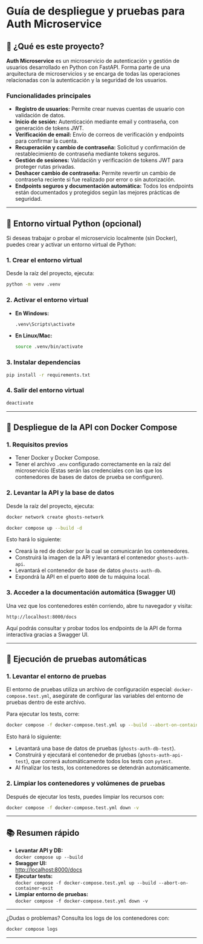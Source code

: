 # Guía de despliegue y pruebas para Auth Microservice

## 📖 ¿Qué es este proyecto?

**Auth Microservice** es un microservicio de autenticación y gestión de usuarios desarrollado en Python con FastAPI. Forma parte de una arquitectura de microservicios y se encarga de todas las operaciones relacionadas con la autenticación y la seguridad de los usuarios.

### Funcionalidades principales

- **Registro de usuarios:** Permite crear nuevas cuentas de usuario con validación de datos.
- **Inicio de sesión:** Autenticación mediante email y contraseña, con generación de tokens JWT.
- **Verificación de email:** Envío de correos de verificación y endpoints para confirmar la cuenta.
- **Recuperación y cambio de contraseña:** Solicitud y confirmación de restablecimiento de contraseña mediante tokens seguros.
- **Gestión de sesiones:** Validación y verificación de tokens JWT para proteger rutas privadas.
- **Deshacer cambio de contraseña:** Permite revertir un cambio de contraseña reciente si fue realizado por error o sin autorización.
- **Endpoints seguros y documentación automática:** Todos los endpoints están documentados y protegidos según las mejores prácticas de seguridad.

---

## 🐍 Entorno virtual Python (opcional)

Si deseas trabajar o probar el microservicio localmente (sin Docker), puedes crear y activar un entorno virtual de Python:

### 1. Crear el entorno virtual

Desde la raíz del proyecto, ejecuta:

```sh
python -m venv .venv
```

### 2. Activar el entorno virtual

- **En Windows:**
  ```sh
  .venv\Scripts\activate
  ```
- **En Linux/Mac:**
  ```sh
  source .venv/bin/activate
  ```

### 3. Instalar dependencias

```sh
pip install -r requirements.txt
```

### 4. Salir del entorno virtual

```sh
deactivate
```

---

## 🚀 Despliegue de la API con Docker Compose

### 1. Requisitos previos

- Tener Docker y Docker Compose.
- Tener el archivo `.env` configurado correctamente en la raíz del microservicio (Estas serán las credenciales con las que los contenedores de bases de datos de prueba se configuren).

### 2. Levantar la API y la base de datos

Desde la raíz del proyecto, ejecuta:
```sh
docker network create ghosts-network
```

```sh
docker compose up --build -d
```

Esto hará lo siguiente:
- Creará la red de docker por la cual se comunicarán los contenedores.
- Construirá la imagen de la API y levantará el contenedor `ghosts-auth-api`.
- Levantará el contenedor de base de datos `ghosts-auth-db`.
- Expondrá la API en el puerto `8000` de tu máquina local.

### 3. Acceder a la documentación automática (Swagger UI)

Una vez que los contenedores estén corriendo, abre tu navegador y visita:

```
http://localhost:8000/docs
```

Aquí podrás consultar y probar todos los endpoints de la API de forma interactiva gracias a Swagger UI.

---

## 🧪 Ejecución de pruebas automáticas

### 1. Levantar el entorno de pruebas

El entorno de pruebas utiliza un archivo de configuración especial: `docker-compose.test.yml`, asegúrate de configurar las variables del entorno de pruebas dentro de este archivo.

Para ejecutar los tests, corre:

```sh
docker compose -f docker-compose.test.yml up --build --abort-on-container-exit
```

Esto hará lo siguiente:
- Levantará una base de datos de pruebas (`ghosts-auth-db-test`).
- Construirá y ejecutará el contenedor de pruebas (`ghosts-auth-api-test`), que correrá automáticamente todos los tests con `pytest`.
- Al finalizar los tests, los contenedores se detendrán automáticamente.

### 2. Limpiar los contenedores y volúmenes de pruebas

Después de ejecutar los tests, puedes limpiar los recursos con:

```sh
docker compose -f docker-compose.test.yml down -v
```

---

## 📚 Resumen rápido

- **Levantar API y DB:**  
  `docker compose up --build`
- **Swagger UI:**  
  [http://localhost:8000/docs](http://localhost:8000/docs)
- **Ejecutar tests:**  
  `docker compose -f docker-compose.test.yml up --build --abort-on-container-exit`
- **Limpiar entorno de pruebas:**  
  `docker compose -f docker-compose.test.yml down -v`

---

¿Dudas o problemas? Consulta los logs de los contenedores con:

```sh
docker compose logs
```

---